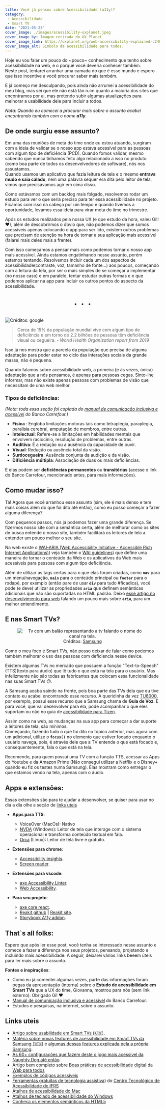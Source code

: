 ```yaml
---
title: Você já pensou sobre Acessibilidade (a11y)?
category:
 - Acessibilidade
 - Smart TV
date: "2021-05-23"
cover_image: ./images/acessibility-uxplanet.jpeg
cover_image_by: Imagem retirada do UX Planet
cover_image_link: https://uxplanet.org/web-accessibility-explained-c2408636eee0
cover_image_alt: Simbolo da acessibilidade para todos.
---
```


Hoje eu vou falar um pouco do ~pouco~ conhecimento que tenho sobre acessibilidade na web, e o porquê você deveria conhecer também.<br/>
Neste post, tentarei arranhar uma camada do que é esse mundo e espero que isso incentive a você procurar saber mais também.
<!-- END_SUMMARY -->

E já começo me desculpando, pois ainda não arrumei a acessibilidade do meu blog, mas sei que ele não está tão ruim quanto a maioria dos sites que encontramos por ai, mas pretendo subir algumas atualizações para melhorar a usabilidade dele para incluir a todos.

*Nota: Quando eu comecei a procurar mais sobre o assunto acabei encontrando também com o nome __a11y__*.

## De onde surgiu esse assunto?

Em uma das reuniões de meta do time onde eu estou atuando, surgiram com a ideia de validar se o nosso app estava acessível para as pessoas com algum tipo de deficiência (PCD). Quando fomos validar, mesmo sabendo que nunca tínhamos feito algo relacionado a isso no produto (como boa parte de todos os desenvolvedores de software), nós nos assustamos. <br/>
Quando usamos um aplicativo que fazia leitura de tela e o mesmo **entrava mudo e saia calado**, nem uma palavra sequer era dita pelo leitor de tela, vimos que precisávamos agir em cima disso.

Como estávamos com um backlog mais folgado, resolvemos rodar um estudo para ver o que seria preciso para ter essa acessibilidade no projeto. Ficamos com isso na cabeça por um tempo e quando tivemos a oportunidade, levamos essa ideia para virar meta do time no trimestre.

Após os estudos realizados pela nossa UX (e que estudo da hora, valeu Gi!! ❤), além de descobrirmos o óbvio que, não podemos dizer que somos acessíveis apenas colocando o app para ser lido, existem outros problemas que precisam de atenção na hora de tornar a sua aplicação mais acessível (falarei mais deles mais a frente).

Com isso começamos a pensar mais como podemos tornar o nosso app mais acessível. Ainda estamos engatinhando nesse assunto, porém estamos tentando. Resolvemos incluir cada um dos aspectos de acessibilidade(contraste, voz, tamanho de fonte...) aos poucos, começando com a leitura da tela, por ser o mais simples de se começar a implementar (no nosso caso) e em paralelo, tentar estudar outras formas e o que podemos aplicar na app para incluir os outros pontos do aspecto da acessibilidade.

<center style="font-size: 40px">. . .</center><br/>

![Créditos: google](./images/voce-ja-pensou-sobre-acessibilidade-a11y/606090-637491159569845272-16x9.jpg "Imagem com três simbolos representando: deficiência cognitiva, deficiência visual e deficiência auditiva. No fundo uma tela com o símbolo da acessibilidade na web.")


> Cerca de 15% da população mundial vive com algum tipo de deficiência e em torno de 2.2 bilhões de pessoas têm deficiência visual ou cegueira. - *World Health Organization report from 2019*

Isso já nos mostra que a parcela da população que precisa de alguma adaptação para poder estar no ciclo das interações sociais da grande massa, não é pequena.

Quando falamos sobre acessibilidade web, a primeira (e às vezes, única) adaptação que a nós pensamos, é apenas para pessoas cegas. Sinto-lhe informar, mas não existe apenas pessoas com problemas  de visão que necessitam de uma web melhor.

### Tipos de deficiências:

_(Nota: toda essa seção foi copiada do [manual de comunicação inclusiva e acessível](https://zeroheight.com/5719ee47f/p/914194-tipos-de-deficincias) do Banco Carrefour.)_

- **Física** : Engloba limitações motoras tais como tetraplegia, paraplegia, paralisia cerebral, amputação de membros, entre outras.
- **Intelectual**: Refere-se a limitações em habilidades mentais que envolvem raciocínio, resolução de problemas, entre outras.
- **Auditiva**: É a redução ou a ausência da capacidade de ouvir.
- **Visual**: Redução ou ausência total da visão.
- **Surdocegueira**: Ausência conjunta da audição e da visão.
- **Dificiência múltipla**: Associação de duas ou mais deficiências.

E elas podem ser **deficiências permanentes** ou **transitórias** (acesse o link do Banco Carrefour, mencionado antes, para mais informações).

## Como mudar isso?

Tá! Agora que você arranhou esse assunto (sim, ele é mais denso e tem mais coisas além do que foi dito até então), como eu posso começar a fazer alguma diferença?

Com pequenos passos, nós já podemos fazer uma grande diferença. Se fizermos nosso site com a semântica certa, além de melhorar como os sites de busca entende o nosso site, também facilitará os leitores de tela a entender um pouco melhor o seu site.

Na web existe o [WAI-ARIA (Web Accessibility Initiative - Accessible Rich Internet Applications)](https://www.w3.org/TR/wai-aria-1.1/)( veja também o [WAI guidelines](https://www.w3.org/WAI/standards-guidelines/aria/)) que define uma maneira de tornar o conteúdo da Web e os aplicativos da Web mais acessíveis para pessoas com algum tipo deficiência.

Além de utilizar as tags certas para o que elas foram criadas, como **`nav`** para um menu/navegação, **`main`** para o conteúdo principal ou **`footer`** para o rodapé, por exemplo (então pare de usar **`div`** para tudo #ficadica), você pode (e deve) utilizar as propriedades **`aria`** que definem semânticas adicionais que não são suportadas no HTML padrão. Deixo [esse artigo no desenvolvimento para web](https://desenvolvimentoparaweb.com/miscelanea/aria-acessibilidade-web-a11y/) falando um pouco mais sobre **`aria`**, para um melhor entendimento.

## E nas Smart TVs?

<figure>
    <center>
        <img src="./images/voce-ja-pensou-sobre-acessibilidade-a11y/tv_voice_guide-v1.png" alt="Tv com um balão representando a tv falando o nome do canal na tela."><br/>
        <figcaption>Créditos: <a href="https://www.samsung.com/br/accessibility/tv/">Samsung</a> </figcaption>
    </center>
</figure>

Como o meu foco é Smart TVs, não posso deixar de falar como podemos também melhorar o uso das pessoas com deficiencia nesse device.

Existem algumas TVs no mercado que possuem a função "Text-to-Speech" (TTS)(texto para áudio) que lê tudo o que está na tela para o usuário. Mas infelizmente não são todas as fabricantes que colocam essa funcionalidade nas suas Smart TVs &#x1F615;.

A Samsung acaba saindo na frente, pois boa parte das TVs dela que eu tive contato eu acabei encontrando esse recurso. A queridinha da vez [TU8000](https://www.samsung.com/br/tvs/uhd-4k-tv/tu8000-50-inch-crystal-uhd-smart-tv-un50tu8000gxzd/), por exemplo, possui esse recurso que a Samsung chama de **Guia de Voz**. E para você, que vai desenvolver para ela, pode acompanhar o que eles suportam ou não no guia de [acessibilidade para Tizen](https://developer.samsung.com/smarttv/develop/guides/fundamentals/text-to-speech.html).

Assim como na web, as mudanças na sua app para começar a dar suporte a leitores de tela, são mínimos.<br/>
Começando, fazendo tudo o que foi dito no tópico anterior, mas agora com um adicional, utilize o **`focus()`** no elemento que estiver focado enquanto o usuário navega, pois, é através dele que a TV entende o que está focado e, consequentemente, fala o que está na tela.

Recomendo, para quem possui uma TV com a função TTS, acessar as Apps do Youtube e da Amazon Prime (Não consegui utilizar a Netflix e o Disney+ quando eu fiz os testes numa Samsung). Elas mostram como entregar o que estamos vendo na tela, apenas com o áudio.

## Apps e extensões:

Essas extensões são para te ajudar a desenvolver, se quiser para usar no dia a dia olhe a seção de [links uteis](#links-uteis)

- **Apps para TTS**:
    - VoiceOver (MacOs): Nativo
    - [NVDA](https://www.nvaccess.org/) (Windows): Leitor de tela que interage com o sistema operacional e transforma conteúdo textual em fala.
    - [Orca](https://help.gnome.org/users/orca/stable/introduction.html.pt_BR) (Linux): Leitor de tela livre e gratuito.

- **Extensões para chrome**:
    - [Accessibility insights](https://chrome.google.com/webstore/detail/accessibility-insights-fo/pbjjkligggfmakdaogkfomddhfmpjeni).
    - [Screen reader](https://chrome.google.com/webstore/detail/screen-reader/kgejglhpjiefppelpmljglcjbhoiplfn/related).

- **Extensões para vscode**:
    - [axe Accessibility Linter](https://marketplace.visualstudio.com/items?itemName=deque-systems.vscode-axe-linter).
    - [Web Accessibility](https://marketplace.visualstudio.com/items?itemName=MaxvanderSchee.web-accessibility).

- **Para seu projeto**:
    - [axe core react](https://github.com/dequelabs/axe-core-npm/blob/develop/packages/react/README.md).
    - [Reakit github](https://github.com/reakit/reakit) | [Reakit site](https://reakit.io/).
    - [Storybook A11y addon](https://storybook.js.org/addons/@storybook/addon-a11y/).



## That`s all folks:
Espero que após ler esse post, você tenha se interessado nesse assunto e comece a fazer a diferença nos seus projetos, pensando, projetando e incluindo mais acessibilidade. A seguir, deixarei vários links beeem úteis para ler mais sobre o assunto.

**Fontes e inspirações**:

- Como eu já comentei algumas vezes, parte das informações foram pegas da apresentação (interna) sobre o **Estudo de acessibilidade em Smart TVs** que a UX do time, Giovanna, mostrou para nós (sem link externo). Obrigado Gi! ❤
- [Manual de comunicação inclusiva e acessível](https://zeroheight.com/5719ee47f/p/914194-tipos-de-deficincias) do Banco Carrefour.
- Estudos e pesquisas, na internet, sobre o assunto.


## Links uteis

- [Artigo sobre usabilidade em Smart TVs (🇺🇸)](https://www.nngroup.com/articles/smart-tv-usability/).
- [Matéria sobre novas features de acessibilidade em Smart TVs da Samsung (🇺🇸)](https://www.cnet.com/news/samsung-makes-its-2021-tvs-more-accessible-for-people-with-vision-or-hearing-disabilities/) e [algumas dessas features explicada pela a própria Samsung](https://www.samsung.com/br/accessibility/tv/).
- [As 60+ configurações que fazem deste o jogo mais acessível da Naughty Dog até então](https://blog.br.playstation.com/2020/06/09/the-last-of-us-part-ii-opcoes-de-acessibilidade-detalhadas/).
- Artigo bem completo sobre [Boas práticas de acessibilidade digital](https://mwpt.com.br/acessibilidade-digital/boas-praticas/) da [Web para todos](https://mwpt.com.br/)
- [Exemplos de códigos acessíveis](https://mwpt.com.br/codigos-acessiveis/)
- [Ferramentas gratuitas de tecnologia assistiva](https://cta.ifrs.edu.br/tecnologia-assistiva/ferramentas-gratuitas-de-ta/)) do [Centro Tecnológico de Acessibilidade do IFRS ](https://cta.ifrs.edu.br/)
- [Atalhos de acessibilidade do Mac](https://support.apple.com/pt-br/HT204434)
- [Atalhos de teclado de acessibilidade do Windows](https://support.microsoft.com/pt-br/windows/atalhos-de-teclado-de-acessibilidade-do-windows-021bcb62-45c8-e4ef-1e4f-41b8c1fc87fd)
- [Conheça os elementos semânticos da HTML5](https://www.devmedia.com.br/html-semantico-conheca-os-elementos-semanticos-da-html5/38065)

